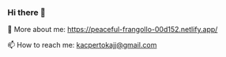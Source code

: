 ### Hi there 👋

💬 More about me: https://peaceful-frangollo-00d152.netlify.app/

📫 How to reach me: kacpertokajj@gmail.com
<!--
**Coz1n1/Coz1n1** is a ✨ _special_ ✨ repository because its `README.md` (this file) appears on your GitHub profile.

Here are some ideas to get you started:

- 🔭 I’m currently working on ...
- 🌱 I’m currently learning ...
- 👯 I’m looking to collaborate on ...
- 🤔 I’m looking for help with ...
- 
- 
- 😄 Pronouns: ...
- ⚡ Fun fact: ...
-->
